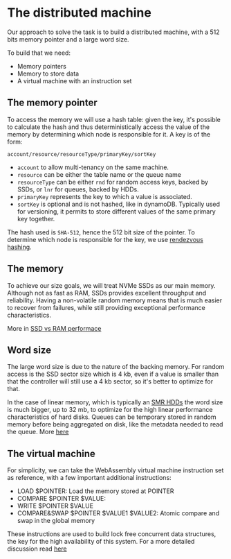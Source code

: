 # The distributed machine

Our approach to solve the task is to build a distributed machine, 
with a 512 bits memory pointer and a large word size.

To build that we need:

- Memory pointers 
- Memory to store data
- A virtual machine with an instruction set


## The memory pointer 

To access the memory we will use a hash table: given the key, it's possible to calculate 
the hash and thus deterministically access the value of the memory by determining which 
node is responsible for it. A key is of the form:

`account/resource/resourceType/primaryKey/sortKey`

- `account` to allow multi-tenancy on the same machine. 
- `resource` can be either the table name or the queue name
- `resourceType` can be either `rnd` for random access keys, backed by SSDs,
or `lnr` for queues, backed by HDDs.                                        
- `primaryKey` represents the key to which a value is associated. 
- `sortKey` is optional and is not hashed, like in dynamoDB. 
Typically used for versioning, it permits to store different values of 
the same primary key together.

The hash used is `SHA-512`, hence the 512 bit size of the pointer. To determine which 
node is responsible for the key, we use [rendezvous hashing](../partitioning/rendezvous.md).

## The memory

To achieve our size goals, we will treat NVMe SSDs as our main memory. Although not as fast as RAM, 
SSDs provides excellent throughput and reliability. Having a non-volatile random memory means that is
much easier to recover from failures, while still providing exceptional performance characteristics.

More in [SSD vs RAM performace]()  

## Word size

The large word size is due to the nature of the backing memory. For random 
access is the SSD sector size which is 4 kb, even if a value is smaller than 
that the controller will still use a 4 kb sector, so it's better to optimize for that.

In the case of linear memory, which is typically an 
[SMR HDDs](https://en.wikipedia.org/wiki/Shingled_magnetic_recording) 
the word size is much bigger, up to 32 mb, to optimize for the 
high linear performance characteristics of hard disks. Queues
can be temporary stored in random memory before being aggregated
on disk, like the metadata needed to read the queue. More [here]()


## The virtual machine

For simplicity, we can take the WebAssembly virtual machine instruction set as reference,
with a few important additional instructions:

- LOAD $POINTER: Load the memory stored at POINTER
- COMPARE $POINTER $VALUE: 
- WRITE $POINTER $VALUE
- COMPARE&SWAP $POINTER $VALUE1 $VALUE2: Atomic compare and swap in the global memory 

These instructions are used to build lock free concurrent data structures, the key for the 
high availability of this system. For a more detailed discussion read [here]()

